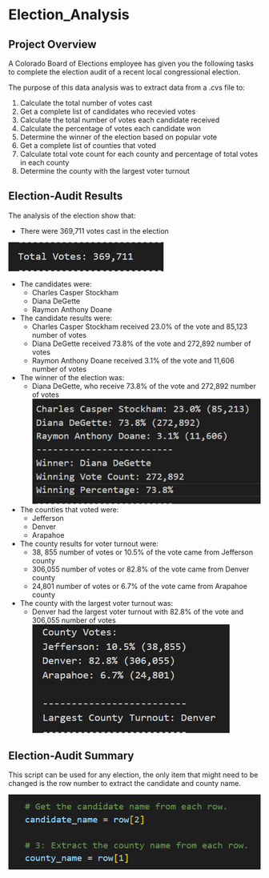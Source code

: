 # Election_Analysis

## Project Overview
A Colorado Board of Elections employee has given you the following tasks to complete the election audit of a recent local congressional election.

The purpose of this data analysis was to extract data from a .cvs file to:  
  1) Calculate the total number of votes cast
  2) Get a complete list of candidates who recevied votes
  3) Calculate the total number of votes each candidate received
  4) Calculate the percentage of votes each candidate won
  5) Determine the winner of the election based on popular vote
  6) Get a complete list of counties that voted
  7) Calculate total vote count for each county and percentage of total votes in each county
  8) Determine the county with the largest voter turnout
 
## Election-Audit Results
The analysis of the election show that:
 - There were 369,711 votes cast in the election
 
 ![Total Votes](Resources/Total_Votes.png)
 - The candidates were:
    - Charles Casper Stockham
    - Diana DeGette
    - Raymon Anthony Doane
 - The candidate results were:
    - Charles Casper Stockham received 23.0% of the vote and 85,123 number of votes
    - Diana DeGette received 73.8% of the vote and 272,892 number of votes
    - Raymon Anthony Doane received 3.1% of the vote and 11,606 number of votes
 - The winner of the election was:
    - Diana DeGette, who receive 73.8% of the vote and 272,892 number of votes
 ![Candidate Results](Resources/Candidate_Results.png)
 - The counties that voted were:
    - Jefferson
    - Denver
    - Arapahoe
 - The county results for voter turnout were:
    - 38, 855 number of votes or 10.5% of the vote came from Jefferson county
    - 306,055 number of votes or 82.8% of the vote came from Denver county
    - 24,801 number of votes or 6.7% of the vote came from Arapahoe county
 - The county with the largest voter turnout was:
    - Denver had the largest voter turnout with 82.8% of the vote and 306,055 number of votes
 ![County Results](Resources/County_Results.png)

## Election-Audit Summary
This script can be used for any election, the only item that might need to be changed is the row number to extract the candidate and county name.

![Script Modification](Resources/Script_Modifications.png)
